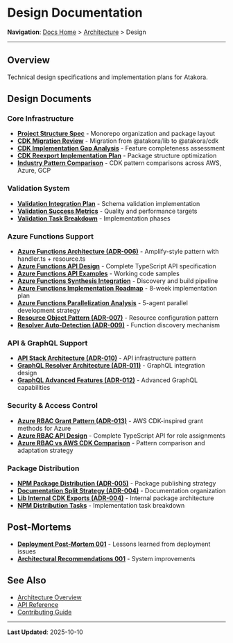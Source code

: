 # Design Documentation

**Navigation**: [Docs Home](../../README.md) > [Architecture](../README.md) > Design

---

## Overview

Technical design specifications and implementation plans for Atakora.

## Design Documents

### Core Infrastructure

- **[Project Structure Spec](../../design/architecture/project-structure-spec.md)** - Monorepo organization and package layout
- **[CDK Migration Review](../../design/architecture/cdk-migration-review.md)** - Migration from @atakora/lib to @atakora/cdk
- **[CDK Implementation Gap Analysis](../../design/architecture/cdk-implementation-gap-analysis.md)** - Feature completeness assessment
- **[CDK Reexport Implementation Plan](../../design/architecture/cdk-reexport-implementation-plan.md)** - Package structure optimization
- **[Industry Pattern Comparison](../../design/architecture/industry-pattern-comparison.md)** - CDK pattern comparisons across AWS, Azure, GCP

### Validation System

- **[Validation Integration Plan](../../design/architecture/validation-integration-plan.md)** - Schema validation implementation
- **[Validation Success Metrics](../../design/architecture/validation-success-metrics.md)** - Quality and performance targets
- **[Validation Task Breakdown](../../design/architecture/validation-task-breakdown.md)** - Implementation phases

### Azure Functions Support

- **[Azure Functions Architecture (ADR-006)](../../design/architecture/adr-006-azure-functions-architecture.md)** - Amplify-style pattern with handler.ts + resource.ts
- **[Azure Functions API Design](../../design/architecture/azure-functions-api-design.md)** - Complete TypeScript API specification
- **[Azure Functions API Examples](../../design/architecture/azure-functions-api-design-examples.md)** - Working code samples
- **[Azure Functions Synthesis Integration](../../design/architecture/azure-functions-synthesis-integration.md)** - Discovery and build pipeline
- **[Azure Functions Implementation Roadmap](../../design/architecture/azure-functions-implementation-roadmap.md)** - 8-week implementation plan
- **[Azure Functions Parallelization Analysis](../../design/architecture/azure-functions-parallelization-analysis.md)** - 5-agent parallel development strategy
- **[Resource Object Pattern (ADR-007)](../../design/architecture/adr-007-resource-object-pattern.md)** - Resource configuration pattern
- **[Resolver Auto-Detection (ADR-009)](../../design/architecture/adr-009-resolver-auto-detection.md)** - Function discovery mechanism

### API & GraphQL Support

- **[API Stack Architecture (ADR-010)](../../design/architecture/adr-010-api-stack-architecture.md)** - API infrastructure pattern
- **[GraphQL Resolver Architecture (ADR-011)](../../design/architecture/adr-011-graphql-resolver-architecture.md)** - GraphQL integration design
- **[GraphQL Advanced Features (ADR-012)](../../design/architecture/adr-012-graphql-advanced-features.md)** - Advanced GraphQL capabilities

### Security & Access Control

- **[Azure RBAC Grant Pattern (ADR-013)](../../design/architecture/adr-013-azure-rbac-grant-pattern.md)** - AWS CDK-inspired grant methods for Azure
- **[Azure RBAC API Design](../../design/architecture/azure-rbac-api-design.md)** - Complete TypeScript API for role assignments
- **[Azure RBAC vs AWS CDK Comparison](../../design/architecture/azure-rbac-aws-cdk-comparison.md)** - Pattern comparison and adaptation strategy

### Package Distribution

- **[NPM Package Distribution (ADR-005)](../../design/architecture/adr-005-npm-package-distribution.md)** - Package publishing strategy
- **[Documentation Split Strategy (ADR-004)](../../design/architecture/adr-004-documentation-split-strategy.md)** - Documentation organization
- **[Lib Internal CDK Exports (ADR-004)](../../design/architecture/adr-004-lib-internal-cdk-exports.md)** - Internal package architecture
- **[NPM Distribution Tasks](../../design/architecture/charlie-npm-distribution-tasks.md)** - Implementation task breakdown

## Post-Mortems

- **[Deployment Post-Mortem 001](../../adr/DEPLOYMENT-POST-MORTEM-001.md)** - Lessons learned from deployment issues
- **[Architectural Recommendations 001](../../adr/ARCHITECTURAL-RECOMMENDATIONS-001.md)** - System improvements

## See Also

- [Architecture Overview](../README.md)
- [API Reference](../../reference/api/README.md)
- [Contributing Guide](../../contributing/README.md)

---

**Last Updated**: 2025-10-10
